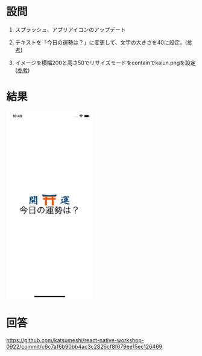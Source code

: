 # 設問

1) スプラッシュ、アプリアイコンのアップデート

2) テキストを「今日の運勢は？」に変更して、文字の大きさを40に設定。([参考](https://facebook.github.io/react-native/docs/text.html))

3) イメージを横幅200と高さ50でリサイズモードをcontainでkaiun.pngを設定 ([参考](https://facebook.github.io/react-native/docs/images))

# 結果
<kbd><img  src="https://github.com/katsumeshi/react-native-workshop-0922/blob/master/docs/assets/ss3.png" height="500"></kbd>

# 回答
https://github.com/katsumeshi/react-native-workshop-0922/commit/c6c7af6b90bb4ac3c2826cf8f679ee15ec126469
